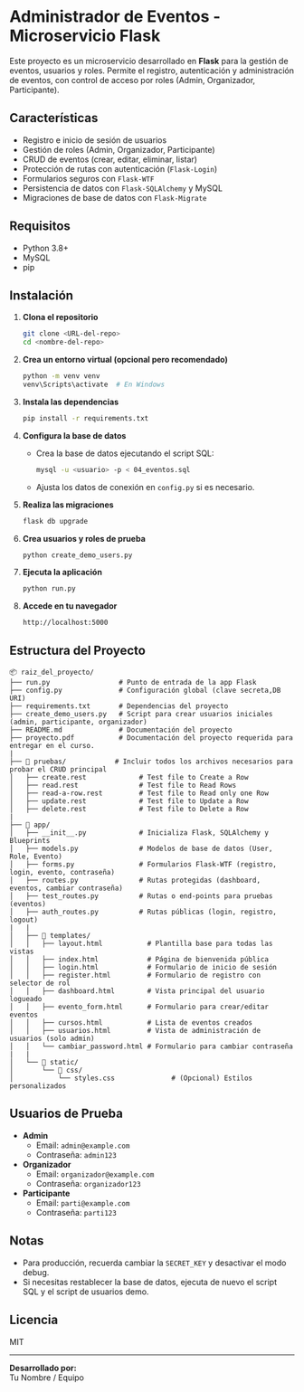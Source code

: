 # Administrador de Eventos - Microservicio Flask

Este proyecto es un microservicio desarrollado en **Flask** para la gestión de eventos, usuarios y roles. Permite el registro, autenticación y administración de eventos, con control de acceso por roles (Admin, Organizador, Participante).

## Características

- Registro e inicio de sesión de usuarios
- Gestión de roles (Admin, Organizador, Participante)
- CRUD de eventos (crear, editar, eliminar, listar)
- Protección de rutas con autenticación (`Flask-Login`)
- Formularios seguros con `Flask-WTF`
- Persistencia de datos con `Flask-SQLAlchemy` y MySQL
- Migraciones de base de datos con `Flask-Migrate`

## Requisitos

- Python 3.8+
- MySQL
- pip

## Instalación

1. **Clona el repositorio**
   ```sh
   git clone <URL-del-repo>
   cd <nombre-del-repo>
   ```

2. **Crea un entorno virtual (opcional pero recomendado)**
   ```sh
   python -m venv venv
   venv\Scripts\activate  # En Windows
   ```

3. **Instala las dependencias**
   ```sh
   pip install -r requirements.txt
   ```

4. **Configura la base de datos**

   - Crea la base de datos ejecutando el script SQL:
     ```sh
     mysql -u <usuario> -p < 04_eventos.sql
     ```
   - Ajusta los datos de conexión en `config.py` si es necesario.

5. **Realiza las migraciones**
   ```sh
   flask db upgrade
   ```

6. **Crea usuarios y roles de prueba**
   ```sh
   python create_demo_users.py
   ```

7. **Ejecuta la aplicación**
   ```sh
   python run.py
   ```

8. **Accede en tu navegador**
   ```
   http://localhost:5000
   ```

## Estructura del Proyecto

```
📦 raiz_del_proyecto/
├── run.py                 # Punto de entrada de la app Flask
├── config.py              # Configuración global (clave secreta,DB URI)
├── requirements.txt       # Dependencias del proyecto
├── create_demo_users.py   # Script para crear usuarios iniciales (admin, participante, organizador)
├── README.md              # Documentación del proyecto
├── proyecto.pdf           # Documentación del proyecto requerida para entregar en el curso.
|
├── 📁 pruebas/            # Incluir todos los archivos necesarios para probar el CRUD principal
│   ├── create.rest             # Test file to Create a Row
│   ├── read.rest               # Test file to Read Rows
│   ├── read-a-row.rest         # Test file to Read only one Row
│   ├── update.rest             # Test file to Update a Row
│   ├── delete.rest             # Test file to Delete a Row
|
├── 📁 app/
│   ├── __init__.py             # Inicializa Flask, SQLAlchemy y Blueprints
│   ├── models.py               # Modelos de base de datos (User, Role, Evento)
│   ├── forms.py                # Formularios Flask-WTF (registro, login, evento, contraseña)
│   ├── routes.py               # Rutas protegidas (dashboard, eventos, cambiar contraseña)
│   ├── test_routes.py          # Rutas o end-points para pruebas (eventos)
│   ├── auth_routes.py          # Rutas públicas (login, registro, logout)
|   |
│   ├── 📁 templates/
│   │   ├── layout.html           # Plantilla base para todas las vistas
│   │   ├── index.html            # Página de bienvenida pública
│   │   ├── login.html            # Formulario de inicio de sesión
│   │   ├── register.html         # Formulario de registro con selector de rol
│   │   ├── dashboard.html        # Vista principal del usuario logueado
│   │   ├── evento_form.html      # Formulario para crear/editar eventos
│   │   ├── cursos.html           # Lista de eventos creados
│   │   ├── usuarios.html         # Vista de administración de usuarios (solo admin)
│   │   └── cambiar_password.html # Formulario para cambiar contraseña
|   |
│   └── 📁 static/
│       └── 📁 css/
│           └── styles.css              # (Opcional) Estilos personalizados
```

## Usuarios de Prueba

- **Admin**
  - Email: `admin@example.com`
  - Contraseña: `admin123`
- **Organizador**
  - Email: `organizador@example.com`
  - Contraseña: `organizador123`
- **Participante**
  - Email: `parti@example.com`
  - Contraseña: `parti123`

## Notas

- Para producción, recuerda cambiar la `SECRET_KEY` y desactivar el modo debug.
- Si necesitas restablecer la base de datos, ejecuta de nuevo el script SQL y el script de usuarios demo.

## Licencia

MIT

---

**Desarrollado por:**  
Tu Nombre / Equipo